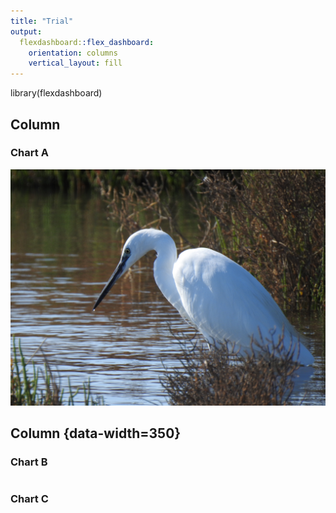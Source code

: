 ```yaml
---
title: "Trial"
output: 
  flexdashboard::flex_dashboard:
    orientation: columns
    vertical_layout: fill
---
```


library(flexdashboard)

Column 
-----------------------------------------------------------------------

### Chart A

![Garza del Ebro](./Images/DSCN5843.JPG)


Column {data-width=350}
-----------------------------------------------------------------------

### Chart B

```{r}

```

### Chart C

```{r}

```

